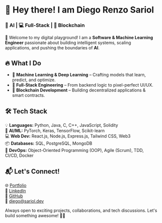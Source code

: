 # 🚀 Hey there! I am Diego Renzo Sariol  
### 🧠 AI | 💻 Full-Stack | 🔗 Blockchain

👋 Welcome to my digital playground! I am a **Software & Machine Learning Engineer** passionate about building intelligent systems, scaling applications, and pushing the boundaries of **AI**.  

## 🔥 What I Do  
- 🤖 **Machine Learning & Deep Learning** – Crafting models that learn, predict, and optimize.  
- 🧩 **Full-Stack Engineering** – From backend logic to pixel-perfect UI/UX.  
- 🔗 **Blockchain Development** – Building decentralized applications & smart contracts.  

## 🛠 Tech Stack  
💡 **Languages:** Python, Java, C, C++, JavaScript, Solidity  
🧠 **AI/ML:** PyTorch, Keras, TensorFlow, Scikit-learn  
💻 **Web Dev:** React.js, Node.js, Express.js, Tailwind CSS, Web3  
📦 **Databases:** SQL, PostgreSQL, MongoDB  
🚀 **DevOps:** Object-Oriented Programming (OOP), Agile (Scrum), TDD, CI/CD, Docker

## 📬 Let's Connect!  
🌐 [Portfolio](https://sariol.dev)  
💼 [LinkedIn](https://linkedin.com/in/sariold/)  
📂 [GitHub](https://github.com/sariold)  
📧 diego@sariol.dev  

Always open to exciting projects, collaborations, and tech discussions. Let's build something awesome! 🚀🔥  
